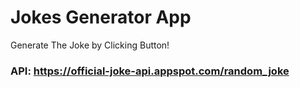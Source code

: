 # Jokes Generator App

Generate The Joke by Clicking Button!

### API: https://official-joke-api.appspot.com/random_joke
